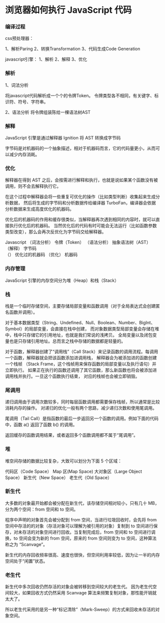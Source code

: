 # 浏览器如何执行 JavaScript 代码

### 编译过程

css预处理器：

1、解析Paring
2、转换Transformation
3、代码生成Code Generation


javascript引擎：
1、解析
2、解释
3、优化


### 解析

1、词法分析

将javascript代码解析成一个个的令牌Token。
令牌类型各不相同，有关键字、标识符、符号、字符串。

2、语法分析
将令牌组装陈给一棵语法树AST



### 解释

 JavaScript 引擎是通过解释器 Ignition 将 AST 转换成字节码

  字节码是对机器码的一个抽象描述，相对于机器码而言，它的代码量更小，从而可以减少内存消耗。


### 优化

解释器在得到 AST 之后，会按需进行解释和执行，也就是说如果某个函数没有被调用，则不会去解释执行它。

在这个过程中解释器会将一些重复可优化的操作（比如类型判断）收集起来生成分析数据，
然后将生成的字节码和分析数据传给编译器 TurboFan，编译器会依据分析数据来生成高度优化的机器码。

优化后的机器码的作用和缓存很类似，当解释器再次遇到相同的内容时，就可以直接执行优化后的机器码。
当然优化后的代码有时可能会无法运行（比如函数参数类型改变），那么会再次反优化为字节码交给解释器。


Javascript
（词法分析）
令牌（Token）
（语法分析）
抽象语法树（AST）
（解释）
字节码  
（）
优化过的机器码
（优化）
机器码


### 内存管理

JavaScript 引擎的内存空间分为堆（Heap）和栈（Stack）



### 栈

栈是一个临时存储空间，主要存储局部变量和函数调用（对于全局表达式会创建匿名函数并调用）。


对于基本数据类型（String、Undefined、Null、Boolean、Number、BigInt、Symbol）的局部变量，会直接在栈中创建，
而对象数据类型局部变量会存储在堆中，栈中只存储它的引用地址，也就是我们常说的浅拷贝。
全局变量以及闭包变量也是只存储引用地址。总而言之栈中存储的数据都是轻量的。

对于函数，解释器创建了“调用栈”（Call Stack）来记录函数的调用流程。每调用一个函数，解释器就会把该函数添加进调用栈，
解释器会为被添加进的函数创建一个栈帧 （Stack Frame，这个栈帧用来保存函数的局部变量以及执行语句）并立即执行。
如果正在执行的函数还调用了其它函数，那么新函数也将会被添加进调用栈并执行。一旦这个函数执行结束，
对应的栈帧也会被立即销毁。



### 尾调用

递归调用由于调用次数较多，同时每层函数调用都需要保存栈帧，所以通常是比较消耗内存的操作。
对递归的优化一般有两个思路，减少递归次数和使用尾调用。

尾调用（Tail Call）是指函数的最后一步返回另一个函数的调用。例如下面的代码中，函数 a() 返回了函数 b() 的调用。

返回缓存的函数调用结果，或者返回多个函数调用都不属于“尾调用”。


### 堆

堆空间存储的数据比较复杂，大致可以划分为下面 5 个区域：

代码区（Code Space）
Map 区(Map Space)
大对象区（Large Object Space）
新生代（New Space）
老生代（Old Space）


### 新生代

大多数的对象最开始都会被分配在新生代，该存储空间相对较小，只有几十 MB，分为两个空间：from 空间和 to 空间。

程序中声明的对象首先会被分配到 from 空间，当进行垃圾回收时，会先将 from 空间中存活的的对象（存活对象可以理解为被引用的对象）复制到 to 空间进行保存，对未存活的对象空间进行回收。当复制完成后，from 空间和 to 空间进行调换，to 空间会变为新的 from 空间，原来的 from 空间则变为 to 空间，这种算法称之为 “Scanvage”。


新生代的内存回收频率很高、速度也很快，但空间利用率较低，因为让一半的内存空间处于“闲置”状态。



### 老生代


新生代中多次回收仍然存活的对象会被转移到空间较大的老生代。
因为老生代空间较大，如果回收方式仍然采用 Scanvage 算法来频繁复制对象，那性能开销就太大了。

所以老生代采用的是另一种“标记清除”（Mark-Sweep）的方式来回收未存活的对象空间。
